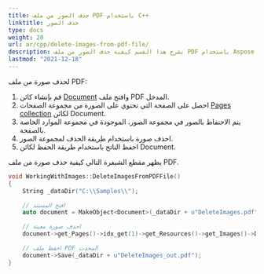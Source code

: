 ```yaml
---
title: حذف الصور من ملف PDF باستخدام C++
linktitle: حذف الصور
type: docs
weight: 20
url: ar/cpp/delete-images-from-pdf-file/
description: يشرح هذا القسم كيفية حذف الصور من ملف PDF باستخدام Aspose.PDF لـ C++.
lastmod: "2021-12-18"
---
```


لحذف صورة من ملف PDF:

1. قم بإنشاء كائن [Document](https://reference.aspose.com/pdf/cpp/class/aspose.pdf.document) وافتح ملف PDF المدخل.
1. احصل على الصفحة التي تحتوي على الصورة من مجموعة الصفحات [Pages collection](https://reference.aspose.com/pdf/cpp/class/aspose.pdf.page_collection) لكائن Document.
1. يتم الاحتفاظ بالصور في مجموعة الصور، الموجودة في مجموعة الموارد الخاصة بالصفحة.
1. احذف صورة باستخدام طريقة الحذف لمجموعة الصور.
1. احفظ الناتج باستخدام طريقة الحفظ لكائن Document.

يظهر مقطع الشيفرة التالي كيفية حذف صورة من ملف PDF.

```cpp
void WorkingWithImages::DeleteImagesFromPDFFile()
{
    String _dataDir("C:\\Samples\\");

    // افتح المستند
    auto document = MakeObject<Document>(_dataDir + u"DeleteImages.pdf");

    // احذف صورة معينة
    document->get_Pages()->idx_get(1)->get_Resources()->get_Images()->Delete(1);

    // احفظ ملف PDF المحدث
    document->Save(_dataDir + u"DeleteImages_out.pdf");
}
```